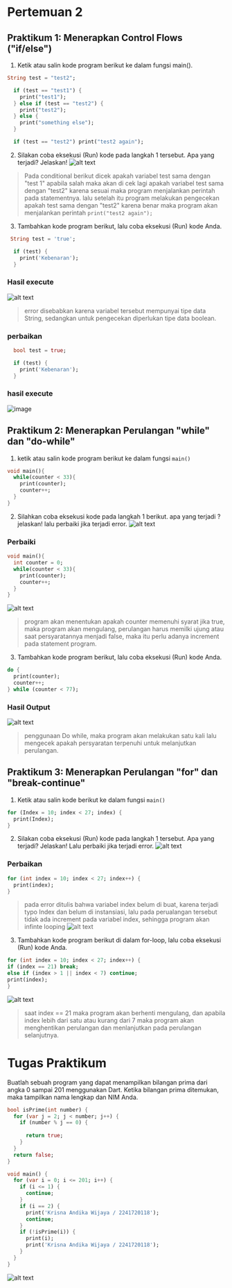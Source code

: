 # Pertemuan 2
##  Praktikum 1: Menerapkan Control Flows ("if/else")
1. Ketik atau salin kode program berikut ke dalam fungsi main().
```dart
String test = "test2";

  if (test == "test1") {
    print("test1");
  } else if (test == "test2") {
    print("test2");
  } else {
    print("something else");
  }

  if (test == "test2") print("test2 again");
```
2. Silakan coba eksekusi (Run) kode pada langkah 1 tersebut. Apa yang terjadi? Jelaskan!
![alt text](image.png)

>    Pada conditional berikut dicek apakah variabel test sama dengan "test 1" apabila salah maka akan di cek lagi apakah variabel test sama dengan "test2" karena sesuai maka program menjalankan perintah pada statementnya. 
lalu setelah itu program melakukan pengecekan apakah test sama dengan "test2" karena benar maka program akan menjalankan perintah `print("test2 again");`

3. Tambahkan kode program berikut, lalu coba eksekusi (Run) kode Anda.
```dart
 String test = 'true';

  if (test) {
    print('Kebenaran');
  }
```
### Hasil execute
![alt text](image-1.png)
> error disebabkan karena variabel tersebut mempunyai tipe data String, sedangkan untuk pengecekan diperlukan tipe data boolean.
### perbaikan
```dart
  bool test = true;

  if (test) {
    print('Kebenaran');
  }

```
### hasil execute
![image](image-2.png)


## Praktikum 2: Menerapkan Perulangan "while" dan "do-while"
1. ketik atau salin kode program berikut ke dalam fungsi `main()`
```dart
void main(){
  while(counter < 33){
    print(counter);
    counter++;
  }
}
```
2. Silahkan coba eksekusi kode pada langkah 1 berikut. apa yang terjadi ? jelaskan! lalu perbaiki jika terjadi error.
![alt text](image-3.png)
### Perbaiki

```dart
void main(){
  int counter = 0;
  while(counter < 33){
    print(counter);
    counter++;
  }
}
```
![alt text](image-4.png)
> program akan menentukan apakah counter memenuhi syarat jika true, maka program akan mengulang, perulangan harus memilki ujung atau saat persyaratannya menjadi false, maka itu perlu adanya increment pada statement program.

3. Tambahkan kode program berikut, lalu coba eksekusi (Run) kode Anda.
```dart
do {
  print(counter);
  counter++;
} while (counter < 77);
```
### Hasil Output
![alt text](image-5.png)

> penggunaan Do while, maka program akan melakukan satu kali lalu mengecek apakah persyaratan terpenuhi untuk melanjutkan perulangan.

## Praktikum 3: Menerapkan Perulangan "for" dan "break-continue"
1. Ketik atau salin kode berikut ke dalam fungsi `main()`
```dart
for (Index = 10; index < 27; index) {
  print(Index);
}
```
2. Silakan coba eksekusi (Run) kode pada langkah 1 tersebut. Apa yang terjadi? Jelaskan! Lalu perbaiki jika terjadi error.
![alt text](image-6.png)
### Perbaikan
```dart
for (int index = 10; index < 27; index++) {
  print(index);
}
```
> pada error ditulis bahwa variabel index belum di buat, karena terjadi typo Index dan belum di instansiasi, lalu pada perualangan tersebut tidak ada increment pada variabel index, sehingga program akan infinte looping
![alt text](image-7.png)

3. Tambahkan kode program berikut di dalam for-loop, lalu coba eksekusi (Run) kode Anda.
```dart
for (int index = 10; index < 27; index++) {
if (index == 21) break;
else if (index > 1 || index < 7) continue;
print(index);
}
```
![alt text](image-8.png)
> saat index == 21 maka program akan berhenti mengulang, dan apabila index lebih dari satu atau kurang dari 7 maka program akan menghentikan perulangan dan menlanjutkan pada perulangan selanjutnya.

# Tugas Praktikum
Buatlah sebuah program yang dapat menampilkan bilangan prima dari angka 0 sampai 201 menggunakan Dart. Ketika bilangan prima ditemukan, maka tampilkan nama lengkap dan NIM Anda.
```dart
bool isPrime(int number) {
  for (var j = 2; j < number; j++) {
    if (number % j == 0) {
 
      return true;
    }
  }
  return false;
}

void main() {
  for (var i = 0; i <= 201; i++) {
    if (i <= 1) {
      continue;
    }
    if (i == 2) {
      print('Krisna Andika Wijaya / 2241720118');
      continue;
    }
    if (!isPrime(i)) {
      print(i);
      print('Krisna Andika Wijaya / 2241720118');
    }
  }
}

```
![alt text](image-9.png)
